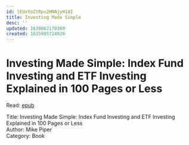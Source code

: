 ```yaml
---
id: lEUxYoZtRpu2HNAjyH18I
title: Investing Made Simple
desc: ''
updated: 1638062170369
created: 1635905724920
---
```

# Investing Made Simple: Index Fund Investing and ETF Investing Explained in 100 Pages or Less

Read: [epub](https://docdrop.org/epub/Investing-Made-Simple_-Index-Fu---Mike-Piper-l6y6s.epub/?loc=titlepage.xhtml)

Title: Investing Made Simple: Index Fund Investing and ETF Investing Explained in 100 Pages or Less  
Author: Mike Piper  
Category: Book
